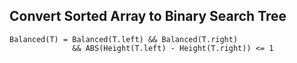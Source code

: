 Convert Sorted Array to Binary Search Tree
------------------------------------------

```
Balanced(T) = Balanced(T.left) && Balanced(T.right)
              && ABS(Height(T.left) - Height(T.right)) <= 1
```
